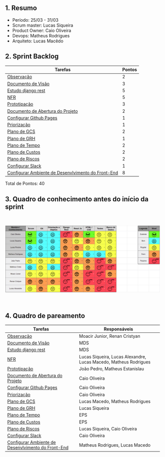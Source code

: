 
## 1. Resumo

- Período: 25/03 - 31/03
- Scrum master: Lucas Siqueira
- Product Owner: Caio Oliveira
- Devops: Matheus Rodrigues
- Arquiteto: Lucas Macêdo

## 2. Sprint Backlog
Tarefas|Pontos
--|--
|[Observação](https://github.com/fga-eps-mds/2019.1-Hora-Da-Hora/issues/8) | 2
|[Documento de Visão](https://github.com/fga-eps-mds/2019.1-Hora-Da-Hora/issues/9) | 3
|[Estudo django rest](https://github.com/fga-eps-mds/2019.1-Hora-Da-Hora/issues/10) | 5
|[NFR](https://github.com/fga-eps-mds/2019.1-Hora-Da-Hora/issues/11) | 5
|[Prototipação](https://github.com/fga-eps-mds/2019.1-Hora-Da-Hora/issues/12) | 3
|[Documento de Abertura do Projeto](https://github.com/fga-eps-mds/2019.1-Hora-Da-Hora/issues/13) | 2
|[Configurar Github Pages](https://github.com/fga-eps-mds/2019.1-Hora-Da-Hora/issues/14) | 1
|[Priorização](https://github.com/fga-eps-mds/2019.1-Hora-Da-Hora/issues/16) | 1
|[Plano de GCS](https://github.com/fga-eps-mds/2019.1-Hora-Da-Hora/issues/17) | 2
|[Plano de GRH](https://github.com/fga-eps-mds/2019.1-Hora-Da-Hora/issues/18) | 1
|[Plano de Tempo](https://github.com/fga-eps-mds/2019.1-Hora-Da-Hora/issues/19) | 2
|[Plano de Custos](https://github.com/fga-eps-mds/2019.1-Hora-Da-Hora/issues/20) | 2
|[Plano de Riscos](https://github.com/fga-eps-mds/2019.1-Hora-Da-Hora/issues/21) | 2
|[Configurar Slack](https://github.com/fga-eps-mds/2019.1-Hora-Da-Hora/issues/7) | 1
|[Configurar Ambiente de Desenvlvimento do Front-End](https://github.com/fga-eps-mds/2019.1-Hora-Da-Hora/issues/15) | 8


Total de Pontos: 40

## 3. Quadro de conhecimento antes do início da sprint

<br>

![Ilustração do Quadro de Conhecimentos](assets/quadro-conhecimento-1.png)

<br>


## 4. Quadro de pareamento
Tarefas|Responsáveis
--|--
|[Observação](https://github.com/fga-eps-mds/2019.1-Hora-Da-Hora/issues/8) | Moacir Junior, Renan Cristyan
|[Documento de Visão](https://github.com/fga-eps-mds/2019.1-Hora-Da-Hora/issues/9) | MDS
|[Estudo django rest](https://github.com/fga-eps-mds/2019.1-Hora-Da-Hora/issues/10) | MDS
|[NFR](https://github.com/fga-eps-mds/2019.1-Hora-Da-Hora/issues/11) | Lucas Siqueira, Lucas Alexandre, Lucas Macedo, Matheus Rodrigues
|[Prototipação](https://github.com/fga-eps-mds/2019.1-Hora-Da-Hora/issues/12) | João Pedro, Matheus Estanislau
|[Documento de Abertura do Projeto](https://github.com/fga-eps-mds/2019.1-Hora-Da-Hora/issues/13) | Caio Oliveira 
|[Configurar Github Pages](https://github.com/fga-eps-mds/2019.1-Hora-Da-Hora/issues/14) | Caio Oliveira
|[Priorização](https://github.com/fga-eps-mds/2019.1-Hora-Da-Hora/issues/16) | Caio Oliveira
|[Plano de GCS](https://github.com/fga-eps-mds/2019.1-Hora-Da-Hora/issues/17) |  Lucas Macedo, Matheus Rodrigues
|[Plano de GRH](https://github.com/fga-eps-mds/2019.1-Hora-Da-Hora/issues/18) | Lucas Siqueira
|[Plano de Tempo](https://github.com/fga-eps-mds/2019.1-Hora-Da-Hora/issues/19) | EPS
|[Plano de Custos](https://github.com/fga-eps-mds/2019.1-Hora-Da-Hora/issues/20) | EPS
|[Plano de Riscos](https://github.com/fga-eps-mds/2019.1-Hora-Da-Hora/issues/21) | Lucas Siqueira, Caio Oliveira
|[Configurar Slack](https://github.com/fga-eps-mds/2019.1-Hora-Da-Hora/issues/7) | Caio Oliveira
|[Configurar Ambiente de Desenvlvimento do Front-End](https://github.com/fga-eps-mds/2019.1-Hora-Da-Hora/issues/15) | Matheus Rodrigues, Lucas Macedo






